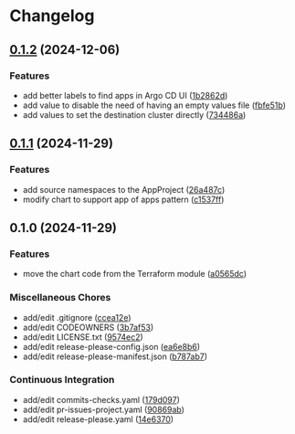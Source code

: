 # Changelog

## [0.1.2](https://github.com/schrodingers-stack/helm-schtack-add-ons-bootstrap/compare/v0.1.1...v0.1.2) (2024-12-06)


### Features

* add better labels to find apps in Argo CD UI ([1b2862d](https://github.com/schrodingers-stack/helm-schtack-add-ons-bootstrap/commit/1b2862d492c74c588a7e496da2a0db45a80f3a66))
* add value to disable the need of having an empty values file ([fbfe51b](https://github.com/schrodingers-stack/helm-schtack-add-ons-bootstrap/commit/fbfe51b0bf1e67f261bdff9e0cfc1f1d842c7216))
* add values to set the destination cluster directly ([734486a](https://github.com/schrodingers-stack/helm-schtack-add-ons-bootstrap/commit/734486aa16ce5dca0e785ea3d71bedef9c242c20))

## [0.1.1](https://github.com/schrodingers-stack/helm-schtack-add-ons-bootstrap/compare/v0.1.0...v0.1.1) (2024-11-29)


### Features

* add source namespaces to the AppProject ([26a487c](https://github.com/schrodingers-stack/helm-schtack-add-ons-bootstrap/commit/26a487ca2c9594b3eced6cc1a8169a1ff63314b3))
* modify chart to support app of apps pattern ([c1537ff](https://github.com/schrodingers-stack/helm-schtack-add-ons-bootstrap/commit/c1537fff436bd29e8220e986e5f231c54dcdbc3a))

## 0.1.0 (2024-11-29)


### Features

* move the chart code from the Terraform module ([a0565dc](https://github.com/schrodingers-stack/helm-schtack-add-ons-bootstrap/commit/a0565dcf50cdacf039c5c2ade01bb07773734be4))


### Miscellaneous Chores

* add/edit .gitignore ([ccea12e](https://github.com/schrodingers-stack/helm-schtack-add-ons-bootstrap/commit/ccea12ed845d55802ba45df28ea994adb312b539))
* add/edit CODEOWNERS ([3b7af53](https://github.com/schrodingers-stack/helm-schtack-add-ons-bootstrap/commit/3b7af5341942c26852ed46b342f5bb8abb6a1af7))
* add/edit LICENSE.txt ([9574ec2](https://github.com/schrodingers-stack/helm-schtack-add-ons-bootstrap/commit/9574ec204025ccc819b6cf3661888673ffdeb177))
* add/edit release-please-config.json ([ea6e8b6](https://github.com/schrodingers-stack/helm-schtack-add-ons-bootstrap/commit/ea6e8b696fba67dcf32afa109178b03d18f07bec))
* add/edit release-please-manifest.json ([b787ab7](https://github.com/schrodingers-stack/helm-schtack-add-ons-bootstrap/commit/b787ab7faae904090de18f1777acbfb6ddb1dc70))


### Continuous Integration

* add/edit commits-checks.yaml ([179d097](https://github.com/schrodingers-stack/helm-schtack-add-ons-bootstrap/commit/179d09704b0936129999d3bbac3eec579bc325c1))
* add/edit pr-issues-project.yaml ([90869ab](https://github.com/schrodingers-stack/helm-schtack-add-ons-bootstrap/commit/90869ab84eced5524a8a247b9d15dceb5e07b2f0))
* add/edit release-please.yaml ([14e6370](https://github.com/schrodingers-stack/helm-schtack-add-ons-bootstrap/commit/14e6370bba8edf6907497b9f8f6c9aa33fcdbc23))
